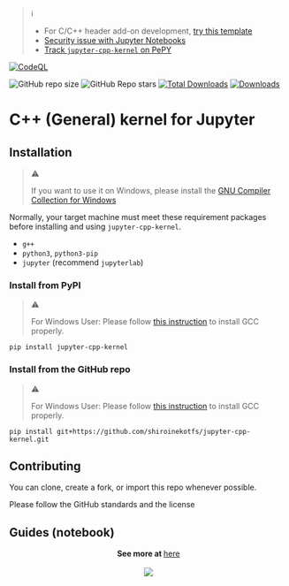 > ℹ️
> * For C/C++ header add-on development, [try this template](https://github.com/shiroinekotfs/jupyter-cpp-header-template)
> * [Security issue with Jupyter Notebooks](https://github.com/shiroinekotfs/jupyter-cpp-kernel/discussions/20)
> * [Track `jupyter-cpp-kernel` on PePY](https://www.pepy.tech/projects/jupyter-cpp-kernel)

[![CodeQL](https://github.com/shiroinekotfs/jupyter-cpp-kernel/actions/workflows/codeql.yml/badge.svg)](https://github.com/shiroinekotfs/jupyter-cpp-kernel/actions/workflows/codeql.yml)

![GitHub repo size](https://img.shields.io/github/repo-size/shiroinekotfs/jupyter-cpp-kernel)
![GitHub Repo stars](https://img.shields.io/github/stars/shiroinekotfs/jupyter-cpp-kernel)
[![Total Downloads](https://static.pepy.tech/badge/jupyter-cpp-kernel)](https://pepy.tech/project/jupyter-cpp-kernel)
[![Downloads](https://static.pepy.tech/badge/jupyter-cpp-kernel/month)](https://pepy.tech/project/jupyter-cpp-kernel)

# C++ (General) kernel for Jupyter

## Installation

> :warning:
>
> If you want to use it on Windows, please install the [GNU Compiler Collection for Windows](https://github.com/shiroinekotfs/jupyter-cpp-kernel/blob/master/INSTALL_ON_WINDOWS.md)

Normally, your target machine must meet these requirement packages before installing and using `jupyter-cpp-kernel`.

* `g++`
* `python3`, `python3-pip`
* `jupyter` (recommend `jupyterlab`)

### Install from PyPI

> :warning:
>
> For Windows User: Please follow [this instruction](https://github.com/shiroinekotfs/jupyter-cpp-kernel/blob/master/INSTALL_ON_WINDOWS.md) to install GCC properly.

```shell
pip install jupyter-cpp-kernel
```

### Install from the GitHub repo


> :warning:
>
> For Windows User: Please follow [this instruction](https://github.com/shiroinekotfs/jupyter-cpp-kernel/blob/master/INSTALL_ON_WINDOWS.md) to install GCC properly.

```shell
pip install git+https://github.com/shiroinekotfs/jupyter-cpp-kernel.git
```

## Contributing

You can clone, create a fork, or import this repo whenever possible.

Please follow the GitHub standards and the license

## Guides (notebook)

<p align="center">
    <b>See more at </b><a href="https://github.com/shiroinekotfs/jupyter-cpp-kernel-doc">here</a>
    <br><br>
    <img src="https://github.com/shiroinekotfs/jupyter-cpp-kernel/assets/115929530/201d3f51-fa4c-44d4-bc2b-4ea2a252f13c" />
</p>
